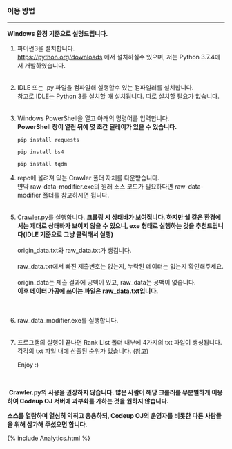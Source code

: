 ### 이용 방법

---------------------------------

**Windows 환경 기준으로 설명드립니다.**  

1. 파이썬3을 설치합니다.  
   <https://python.org/downloads> 에서 설치하실수 있으며, 저는 Python 3.7.4에서 개발하였습니다.  
   <br>

2. IDLE 또는 .py 파일을 컴파일해 실행할수 있는 컴파일러를 설치합니다.  
   참고로 IDLE는 Python 3를 설치할 때 설치됩니다. 따로 설치할 필요가 없습니다.  
   <br>

3. Windows PowerShell을 열고 아래의 명령어를 입력합니다.  
   **PowerShell 창이 열린 뒤에 몇 초간 딜레이가 있을 수 있습니다.**  

     ``` pip install requests ```  

     ``` pip install bs4 ``` 

     ```pip install tqdm```  <br>

4. repo에 올려져 있는 Crawler 폴더 자체를 다운받습니다.<br>
   먄약 raw-data-modifier.exe의 원래 소스 코드가 필요하다면 raw-data-modifier 폴더를 참고하시면 됩니다.  
    <br>

5. Crawler.py를 실행합니다. **크롤링 시 상태바가 보여집니다. 하지만 쉘 같은 환경에서는 제대로 상태바가 보이지 않을 수 있으니, exe 형태로 실행하는 것을 추천드립니다(IDLE 기준으로 그냥 클릭해서 실행)**    
   <br>
   origin_data.txt와 raw_data.txt가 생깁니다.<br>  
   raw_data.txt에서 빠진 제출번호는 없는지, 누락된 데이터는 없는지 확인해주세요.  <br>
   <br>
   origin_data는 제출 결과에 공백이 있고, raw_data는 공백이 없습니다.  <br>
   **이후 데이터 가공에 쓰이는 파일은 raw_data.txt입니다.**<br>
   <br><br>

6. raw_data_modifier.exe를 실행합니다.<br><br>

7. 프로그램의 실행이 끝나면 Rank LIst 폴더 내부에 4가지의 txt 파일이 생성됩니다.
   <br>
   각각의 txt 파일 내에 산출된 순위가 있습니다. ([참고](https://codeup.tk/how-to-rank))

   

   Enjoy :)

<br>

​	**Crawler.py의 사용을 권장하지 않습니다. 많은 사람이 해당 크롤러를 무분별하게 이용하여 Codeup OJ 서버에 과부화를 가하는 것을 원하지 않습니다.** 



**소스를 열람하며 열심히 익히고 응용하되, Codeup OJ의 운영자를 비롯한 다른 사람들을 위해 삼가해 주셨으면 합니다.**

<head>{% include Analytics.html %}</head>
